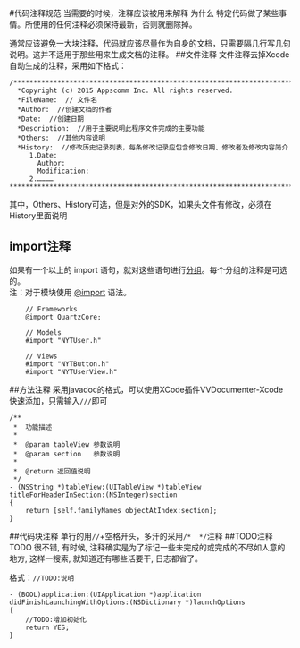 #代码注释规范
当需要的时候，注释应该被用来解释 为什么 特定代码做了某些事情。所使用的任何注释必须保持最新，否则就删除掉。

通常应该避免一大块注释，代码就应该尽量作为自身的文档，只需要隔几行写几句说明。这并不适用于那些用来生成文档的注释。
##文件注释
文件注释去掉Xcode自动生成的注释，采用如下格式：

```
/*********************************************************************************
  *Copyright (c) 2015 Appscomm Inc. All rights reserved.
  *FileName:  // 文件名
  *Author:  //创建文档的作者
  *Date:  //创建日期
  *Description:  //用于主要说明此程序文件完成的主要功能
  *Others:  //其他内容说明
  *History:  //修改历史记录列表，每条修改记录应包含修改日期、修改者及修改内容简介
     1.Date:
       Author:
       Modification:
     2.…………
**********************************************************************************/

```

其中，Others、History可选，但是对外的SDK，如果头文件有修改，必须在History里面说明

## import注释
如果有一个以上的 import 语句，就对这些语句进行[分组][Import_1]。每个分组的注释是可选的。   
注：对于模块使用 [@import][Import_2] 语法。   

```   
	// Frameworks
	@import QuartzCore;
	
	// Models
	#import "NYTUser.h"
	
	// Views
	#import "NYTButton.h"
	#import "NYTUserView.h"
```   


[Import_1]: http://ashfurrow.com/blog/structuring-modern-objective-c
[Import_2]: http://clang.llvm.org/docs/Modules.html#using-modules

##方法注释
采用javadoc的格式，可以使用XCode插件VVDocumenter-Xcode快速添加，只需输入`///`即可

```
/**
 *  功能描述
 *
 *  @param tableView 参数说明
 *  @param section   参数说明
 *
 *  @return 返回值说明
 */
- (NSString *)tableView:(UITableView *)tableView titleForHeaderInSection:(NSInteger)section
{
    return [self.familyNames objectAtIndex:section];
}
```
##代码块注释
单行的用`//`+空格开头，多汗的采用`/*  */`注释
##TODO注释
TODO 很不错, 有时候, 注释确实是为了标记一些未完成的或完成的不尽如人意的地方, 这样一搜索, 就知道还有哪些活要干, 日志都省了。

格式：`//TODO:说明`

```
- (BOOL)application:(UIApplication *)application didFinishLaunchingWithOptions:(NSDictionary *)launchOptions
{
    //TODO:增加初始化
    return YES;
}

```
